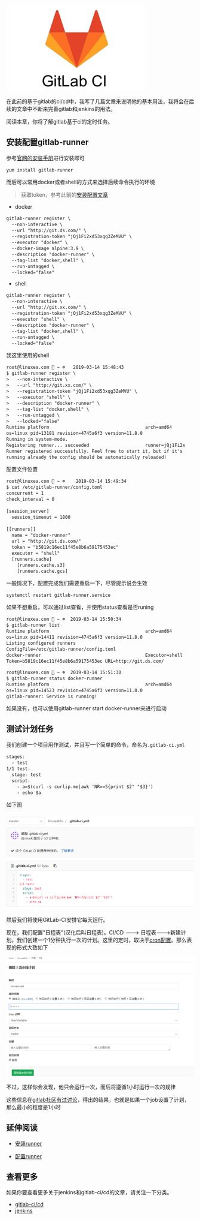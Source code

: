 ![20190314-3](img/20190314-3.png)



在此前的基于gitlab的ci/cd中，我写了几篇文章来说明他的基本用法，我将会在后续的文章中不断来完善gitlab和jenkins的用法。

阅读本章，你将了解gitlab基于ci的定时任务。

## 安装配置gitlab-runner

参考[官网的安装手册](https://docs.gitlab.com/runner/install/linux-repository.html#installing-the-runner)进行安装即可

```
yum install gitlab-runner
```
而后可以常用docker或者shell的方式来选择后续命令执行的环境

> 获取token，参考此前的[安装配置文章](https://www.linuxea.com/1800.html#%E5%BC%80%E5%A7%8B%E9%85%8D%E7%BD%AErunners)

- docker

```
gitlab-runner register \
  --non-interactive \
  --url "http://git.ds.com/" \
  --registration-token "jQj1Fi2xd53xqg3ZeMVU" \
  --executor "docker" \
  --docker-image alpine:3.9 \
  --description "docker-runner" \
  --tag-list "docker,shell" \
  --run-untagged \
  --locked="false"
```

- shell

```
gitlab-runner register \
  --non-interactive \
  --url "http://git.xx.com/" \
  --registration-token "jQj1Fi2xd53xqg3ZeMVU" \
  --executor "shell" \
  --description "docker-runner" \
  --tag-list "docker,shell" \
  --run-untagged \
  --locked="false"
```

我这里使用的shell

```
root@linuxea.com 🐳 ~ ☸   2019-03-14 15:48:43 
$ gitlab-runner register \
>   --non-interactive \
>   --url "http://git.xx.com/" \
>   --registration-token "jQj1Fi2xd53xqg3ZeMVU" \
>   --executor "shell" \
>   --description "docker-runner" \
>   --tag-list "docker,shell" \
>   --run-untagged \
>   --locked="false"
Runtime platform                                    arch=amd64 os=linux pid=13181 revision=4745a6f3 version=11.8.0
Running in system-mode.                                              
Registering runner... succeeded                     runner=jQj1Fi2x
Runner registered successfully. Feel free to start it, but if it's running already the config should be automatically reloaded! 
```

配置文件位置

```
root@linuxea.com 🐳 ~ ☸    2019-03-14 15:49:34 
$ cat /etc/gitlab-runner/config.toml 
concurrent = 1
check_interval = 0

[session_server]
  session_timeout = 1800

[[runners]]
  name = "docker-runner"
  url = "http://git.ds.com/"
  token = "b5819c16ec11f45e8b6a59175453ec"
  executor = "shell"
  [runners.cache]
    [runners.cache.s3]
    [runners.cache.gcs]
```

一般情况下，配置完成我们需要重启一下，尽管提示说会生效

```
systemctl restart gitlab-runner.service 
```

如果不想重启，可以通过list查看，并使用status查看是否runing

```
root@linuxea.com 🐳 ~ ☸  2019-03-14 15:50:34 
$ gitlab-runner list
Runtime platform                                    arch=amd64 os=linux pid=14411 revision=4745a6f3 version=11.8.0
Listing configured runners                          ConfigFile=/etc/gitlab-runner/config.toml
docker-runner                                       Executor=shell Token=b5819c16ec11f45e8b6a59175453ec URL=http://git.ds.com/
```

```
root@linuxea.com 🐳 ~ ☸  2019-03-14 15:51:30 
$ gitlab-runner status docker-runner 
Runtime platform                                    arch=amd64 os=linux pid=14523 revision=4745a6f3 version=11.8.0
gitlab-runner: Service is running!
```

如果没有，也可以使用gitlab-runner start docker-runner来进行启动

## 测试计划任务

我们创建一个项目用作测试，并且写一个简单的命令，命名为`.gitlab-ci.yml`

```
stages:
  - test
1/1 test:
  stage: test
  script: 
    - a=$(curl -s curlip.me|awk 'NR==5{print $2" "$3}')
    - echo $a
```

如下图

![20190314-1](img/20190314-1.png)

然后我们将使用GitLab-CI安排它每天运行。

现在，我们配置"日程表"(汉化后叫日程表)。CI/CD ---> 日程表--->新建计划。我们创建一个1分钟执行一次的计划。这里的定时，取决于[cron配置](https://baike.baidu.com/item/cron/10952601?fr=aladdin)。那么表现的形式大致如下

![20190314-2](img/20190314-2.png)

不过，这样你会发现，他只会运行一次，而后将遵循1小时运行一次的规律

这些信息在[gitlab社区有过讨论](https://gitlab.com/gitlab-org/gitlab-ce/issues/45695)，得出的结果，也就是如果一个job设置了计划，那么最小的粒度是1小时

## 延伸阅读

- [安装runner](https://docs.gitlab.com/runner/install/linux-repository.html#installing-the-runner)

- [配置runner](https://docs.gitlab.com/runner/register/)

## 查看更多

如果你要查看更多关于jenkins和gitlab-ci/cd的文章，请关注一下分类。

- [gitlab-ci/cd](https://www.linuxea.com/tag/gitlab/)
- [jenkins](https://www.linuxea.com/tag/jenkins/)